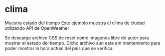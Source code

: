 # clima
Muestra estado del tiempo
Este ejemplo muestra el clima de ciudad utilizando API de OpenWeather

Se descargo archivo CSS de reset como imagenes libre de autor para mostrar el estado del tiempo. Dicho archivo aun esta em mantemiento para poder mostrar la hora
actual del pais que se verifica
